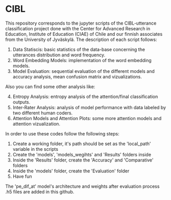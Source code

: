 # CIBL
This repository corresponds to the jupyter scripts of the CIBL-utterance classification project done with the Center for Advanced Research in Education, Institute of Education (CIAE) of Chile and our finnish associates from the University of Jyväskylä. The description of each script follows:
 
1. Data Statiscis: basic statistics of the data-base concerning the utterances distribution and word frequency.
2. Word Embedding Models: implementation of the word embedding models.
3. Model Evaluation: sequential evaluation of the different models and accuracy analysis, mean confusion matrix and vizualizations.

Also you can find some other analysis like:

4. Entropy Analysis: entropy analysis of the attention/final classification outputs.
5. Inter-Rater Analysis: analysis of model performance with data labeled by two different human coders.
6. Attention Models and Attention Plots: some more attention models and attention vizualization.

In order to use these codes follow the following steps:

1. Create a working folder, it's path should be set as the 'local_path' variable in the scripts
2. Create the 'models', 'models_wegihts' and 'Results' folders inside
3. Inside the 'Results' folder, create the 'Accuracy' and 'Comparative' folders
4. Inside the 'models' folder, create the 'Evaluation' folder
5. Have fun

The 'pe_dif_at' model's architecture and weights after evaluation process .h5 files are added in this github. 
